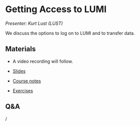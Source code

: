 # Getting Access to LUMI

*Presenter: Kurt Lust (LUST)*

We discuss the options to log on to LUMI and to transfer data.


## Materials

<!--
Materials will be made available after the lecture
-->

<!--
<video src="https://462000265.lumidata.eu/2day-20241210/recordings/03-Access.mp4" controls="controls">
</video>
-->
-   A video recording will follow.

-   [Slides](https://462000265.lumidata.eu/2day-20241210/files/LUMI-2day-20241210-03-Access.pdf)

-   [Course notes](03-Access.md)

-   [Exercises](E03-Access.md)


## Q&A

/

